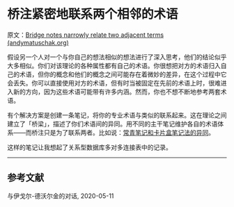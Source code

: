 # 桥注紧密地联系两个相邻的术语

原文：[Bridge notes narrowly relate two adjacent terms (andymatuschak.org)](https://notes.andymatuschak.org/z6eWsRsp4aWrQ8YbyYqsUNLg2g5ZXGcTy9Dpo)

假设另一个人对一个与你自己的想法相似的想法进行了深入思考，他们的结论似乎大多相似。你们对该理论的各种属性都有自己的术语。你很想把对方的术语归入自己的术语，但你的概念和他们的概念之间可能存在着微妙的差异，在这个过程中它会丢失。你可以直接使用对方的术语，但有时当被固定在先前的术语上时，很难进入新的方向，因为这些术语可能带有许多内涵。然而，你也不想不断地参考两套术语。

有个解决方案是创建一条笔记，将你的专业术语与类似的联系起来。这在理论之间建立了「桥梁」，描述了你们术语间的异同。用不同的主干笔记维护各自的术语体系——而桥注只是为了联系两者。比如说：[常青笔记和卡片盒笔记法的异同](https://notes.andymatuschak.org/z4AX7pHAu5uUfmrq4K4zig9x8jmmF62XgaMXm)。

这样的笔记让我想起了关系型数据库多对多连接表中的记录。

------

## 参考文献

与伊戈尔-德沃尔金的对话, 2020-05-11